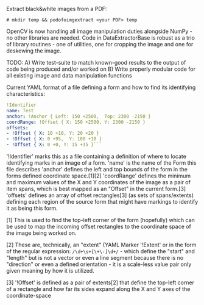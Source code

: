 Extract black&white images from a PDF:
```
# mkdir temp && podofoimgextract <your PDF> temp
```

OpenCV is now handling all image manipulation duties alongside NumPy - no
other libraries are needed. Code in DataExtractorBase is robust as a trio of
library routines - one of utilities, one for cropping the image and one for
deskewing the image.

TODO:
A) Write test-suite to match known-good results to the output of code being produced and/or worked on
B) Write properly modular code for all existing image and data manipulation functions

Current YAML format of a file defining a form and how to find its identifying characteristics:
```yaml
!Identifier
name: Test
anchor: !Anchor { Left: 150 +2500,  Top: 2300 -2150 }
coordRange: !Offset { X: 150 +2500, Y: 2300 -2150 }
offsets:
- !Offset { X: 10 +10, Y: 20 +20 }
- !Offset { X: 0 +95,  Y: 100 +10 }
- !Offset { X: 0 +0, Y: 15 +35 }```
```

'!Identifier' marks this as a file containing a definition of where to locate identifying marks in an
image of a form.
'name' is the name of the Form this file describes
'anchor' defines the left and top bounds of the form in the forms defined coordinate space.[1][2]
'coordRange' defines the minimum and maximum values of the X and Y coordinates of the image as a pair of
item spans, which is best mapped as an "Offset" in the current form.[3]
'offsets' defines an array of offset rectangles[3] (as sets of spans/extents) defining each region of the
source form that might have markings to identify it as being this form.

[1] This is used to find the top-left corner of the form (hopefully) which can be used to map the incoming
offset rectangles to the coordinate space of the image being worked on.

[2] These are, technically, an "extent" (YAML Marker '!Extent' or in the form of the regular expression: 
``/\d+\s+[\+\-]\d+/`` - which define the "start" and "length" but is not a vector or even a line segment 
because there is no "direction" or even a defined orientation - it is a scale-less value pair only given
meaning by how it is utilized.

[3] '!Offset' is defined as a pair of extents[2] that define the top-left corner of a rectangle and how
far its sides expand along the X and Y axes of the coordinate-space

